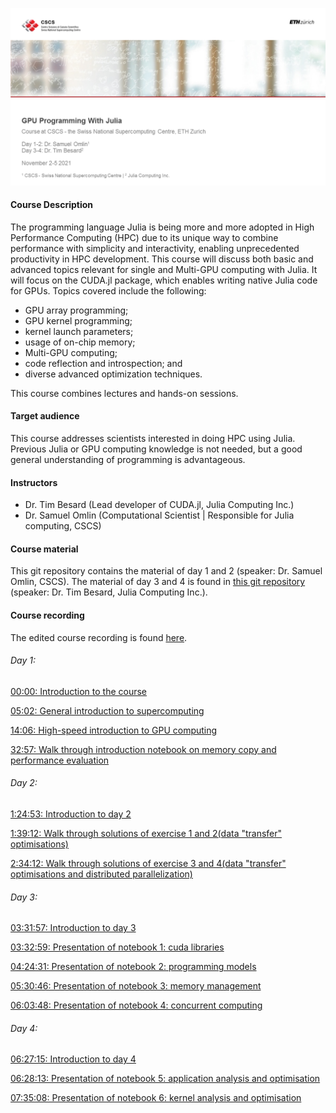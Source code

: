 ![Course title page](course_titlepage.png)

#### Course Description

The programming language Julia is being more and more adopted in High Performance Computing (HPC) due to its unique way to combine performance with simplicity and interactivity, enabling unprecedented productivity in HPC development. This course will discuss both basic and advanced topics relevant for single and Multi-GPU computing with Julia. It will focus on the CUDA.jl package, which enables writing native Julia code for GPUs. Topics covered include the following:

-    GPU array programming;
-    GPU kernel programming;
-    kernel launch parameters;
-    usage of on-chip memory;
-    Multi-GPU computing;
-    code reflection and introspection; and
-    diverse advanced optimization techniques.

This course combines lectures and hands-on sessions.

#### Target audience

This course addresses scientists interested in doing HPC using Julia. Previous Julia or GPU computing knowledge is not needed, but a good general understanding of programming is advantageous.

#### Instructors

- Dr. Tim Besard (Lead developer of CUDA.jl, Julia Computing Inc.)
- Dr. Samuel Omlin (Computational Scientist | Responsible for Julia computing, CSCS)

#### Course material

This git repository contains the material of day 1 and 2 (speaker: Dr. Samuel Omlin, CSCS). The material of day 3 and 4 is found in [this git repository](https://github.com/maleadt/cscs_gpu_course/) (speaker: Dr. Tim Besard, Julia Computing Inc.).

#### Course recording
The edited course recording is found [here](https://youtu.be/LmM2QmYw_NM).

###### Day 1:

[00:00: Introduction to the course](https://youtu.be/LmM2QmYw_NM)

[05:02: General introduction to supercomputing](https://youtu.be/LmM2QmYw_NM?t=302)

[14:06: High-speed introduction to GPU computing](https://youtu.be/LmM2QmYw_NM?t=846)

[32:57: Walk through introduction notebook on memory copy and performance evaluation](https://youtu.be/LmM2QmYw_NM?t=1977)


###### Day 2:

[1:24:53: Introduction to day 2](https://youtu.be/LmM2QmYw_NM?t=5093)

[1:39:12: Walk through solutions of exercise 1 and 2(data "transfer" optimisations)](https://youtu.be/LmM2QmYw_NM?t=5952)

[2:34:12: Walk through solutions of exercise 3 and 4(data "transfer" optimisations and distributed parallelization)](https://youtu.be/LmM2QmYw_NM?t=9252)


###### Day 3:

[03:31:57: Introduction to day 3](https://youtu.be/LmM2QmYw_NM?t=12717)

[03:32:59: Presentation of notebook 1: cuda libraries](https://youtu.be/LmM2QmYw_NM?t=12779)

[04:24:31: Presentation of notebook 2: programming models](https://youtu.be/LmM2QmYw_NM?t=15871)

[05:30:46: Presentation of notebook 3: memory management](https://youtu.be/LmM2QmYw_NM?t=19846)

[06:03:48: Presentation of notebook 4: concurrent computing](https://youtu.be/LmM2QmYw_NM?t=21828)


###### Day 4:

[06:27:15: Introduction to day 4](https://youtu.be/LmM2QmYw_NM?t=23235)

[06:28:13: Presentation of notebook 5: application analysis and optimisation](https://youtu.be/LmM2QmYw_NM?t=23293)

[07:35:08: Presentation of notebook 6: kernel analysis and optimisation](https://youtu.be/LmM2QmYw_NM?t=27308)
